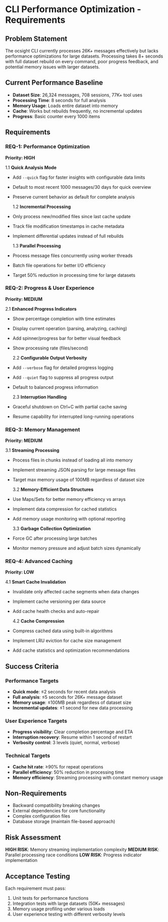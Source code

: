 # CLI Performance Optimization - Requirements

## Problem Statement

The ocsight CLI currently processes 26K+ messages effectively but lacks performance optimizations for large datasets. Processing takes 8+ seconds with full dataset rebuild on every command, poor progress feedback, and potential memory issues with larger datasets.

## Current Performance Baseline

- **Dataset Size**: 26,324 messages, 708 sessions, 77K+ tool uses
- **Processing Time**: 8 seconds for full analysis
- **Memory Usage**: Loads entire dataset into memory
- **Cache**: Works but rebuilds frequently, no incremental updates
- **Progress**: Basic counter every 1000 items

## Requirements

### REQ-1: Performance Optimization

**Priority: HIGH**

1.1 **Quick Analysis Mode**

- Add `--quick` flag for faster insights with configurable data limits
- Default to most recent 1000 messages/30 days for quick overview
- Preserve current behavior as default for complete analysis

  1.2 **Incremental Processing**

- Only process new/modified files since last cache update
- Track file modification timestamps in cache metadata
- Implement differential updates instead of full rebuilds

  1.3 **Parallel Processing**

- Process message files concurrently using worker threads
- Batch file operations for better I/O efficiency
- Target 50% reduction in processing time for large datasets

### REQ-2: Progress & User Experience

**Priority: MEDIUM**

2.1 **Enhanced Progress Indicators**

- Show percentage completion with time estimates
- Display current operation (parsing, analyzing, caching)
- Add spinner/progress bar for better visual feedback
- Show processing rate (files/second)

  2.2 **Configurable Output Verbosity**

- Add `--verbose` flag for detailed progress logging
- Add `--quiet` flag to suppress all progress output
- Default to balanced progress information

  2.3 **Interruption Handling**

- Graceful shutdown on Ctrl+C with partial cache saving
- Resume capability for interrupted long-running operations

### REQ-3: Memory Management

**Priority: MEDIUM**

3.1 **Streaming Processing**

- Process files in chunks instead of loading all into memory
- Implement streaming JSON parsing for large message files
- Target max memory usage of 100MB regardless of dataset size

  3.2 **Memory-Efficient Data Structures**

- Use Maps/Sets for better memory efficiency vs arrays
- Implement data compression for cached statistics
- Add memory usage monitoring with optional reporting

  3.3 **Garbage Collection Optimization**

- Force GC after processing large batches
- Monitor memory pressure and adjust batch sizes dynamically

### REQ-4: Advanced Caching

**Priority: LOW**

4.1 **Smart Cache Invalidation**

- Invalidate only affected cache segments when data changes
- Implement cache versioning per data source
- Add cache health checks and auto-repair

  4.2 **Cache Compression**

- Compress cached data using built-in algorithms
- Implement LRU eviction for cache size management
- Add cache statistics and optimization recommendations

## Success Criteria

### Performance Targets

- **Quick mode**: ≤2 seconds for recent data analysis
- **Full analysis**: ≤5 seconds for 26K+ message dataset
- **Memory usage**: ≤100MB peak regardless of dataset size
- **Incremental updates**: ≤1 second for new data processing

### User Experience Targets

- **Progress visibility**: Clear completion percentage and ETA
- **Interruption recovery**: Resume within 1 second of restart
- **Verbosity control**: 3 levels (quiet, normal, verbose)

### Technical Targets

- **Cache hit rate**: ≥90% for repeat operations
- **Parallel efficiency**: 50% reduction in processing time
- **Memory efficiency**: Streaming processing with constant memory usage

## Non-Requirements

- Backward compatibility breaking changes
- External dependencies for core functionality
- Complex configuration files
- Database storage (maintain file-based approach)

## Risk Assessment

**HIGH RISK**: Memory streaming implementation complexity
**MEDIUM RISK**: Parallel processing race conditions
**LOW RISK**: Progress indicator implementation

## Acceptance Testing

Each requirement must pass:

1. Unit tests for performance functions
2. Integration tests with large datasets (50K+ messages)
3. Memory usage profiling under various loads
4. User experience testing with different verbosity levels

